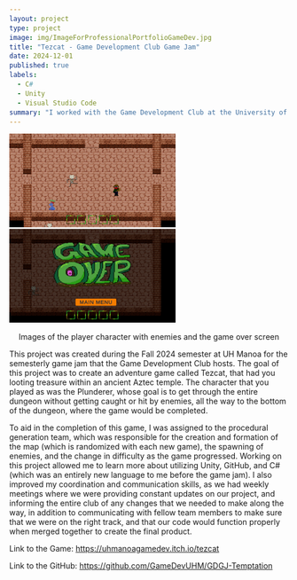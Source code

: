 ```yaml
---
layout: project
type: project
image: img/ImageForProfessionalPortfolioGameDev.jpg
title: "Tezcat - Game Development Club Game Jam"
date: 2024-12-01
published: true
labels:
  - C#
  - Unity
  - Visual Studio Code
summary: "I worked with the Game Development Club at the University of Hawaii at Manoa to create a 2D dungeon game during the Fall 2024 Game Jam."
---
```


<div class="text-center p-4">
  <img width="300px" src="../img/projectimages/Tezcat Main Game.png" class="img-thumbnail" >
  <img width="300px" src="../img/projectimages/Tezcat Game Over.png" class="img-thumbnail" >
  <p style="text-align: center;">Images of the player character with enemies and the game over screen</p>
</div>

This project was created during the Fall 2024 semester at UH Manoa for the semesterly game jam that the Game Development Club hosts. 
The goal of this project was to create an adventure game called Tezcat, that had you looting treasure within an ancient Aztec temple. 
The character that you played as was the Plunderer, whose goal is to get through the entire dungeon without getting caught or hit by enemies, all the way to the bottom of the dungeon, where the game would be completed.

To aid in the completion of this game, I was assigned to the procedural generation team, which was responsible for the creation and formation of the map (which is randomized with each new game), the spawning of enemies, and the change in difficulty as the game progressed. 
Working on this project allowed me to learn more about utilizing Unity, GitHub, and C# (which was an entirely new language to me before the game jam). 
I also improved my coordination and communication skills, as we had weekly meetings where we were providing constant updates on our project, and informing the entire club of any changes that we needed to make along the way, in addition to communicating with fellow team members to make sure that we were on the right track, and that our code would function properly when merged together to create the final product.

Link to the Game: <a href="https://uhmanoagamedev.itch.io/tezcat">https://uhmanoagamedev.itch.io/tezcat</a>

Link to the GitHub: <a href="https://github.com/GameDevUHM/GDGJ-Temptation">https://github.com/GameDevUHM/GDGJ-Temptation</a>
